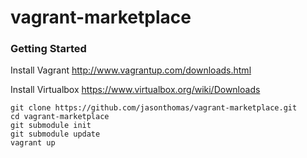 vagrant-marketplace
===================

### Getting Started
Install Vagrant http://www.vagrantup.com/downloads.html

Install Virtualbox https://www.virtualbox.org/wiki/Downloads

```
git clone https://github.com/jasonthomas/vagrant-marketplace.git 
cd vagrant-marketplace
git submodule init
git submodule update 
vagrant up
```
